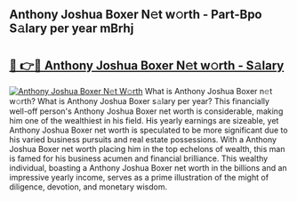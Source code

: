 ## Anthony Joshua Boxer N𝚎t w𝚘rth - Part-Bpo S𝚊lary per year mBrhj

# <h2><a href="http://gc1wwz.nevu.top/?p=Anthony+Joshua+Boxer">🔗 👉🔴 Anthony Joshua Boxer N𝚎t w𝚘rth - S𝚊lary</a></h2>

[![Anthony Joshua Boxer N𝚎t W𝚘rth](https://i.imgur.com/Oavwk0R.jpeg)](http://gc1wwz.nevu.top/?p=Anthony+Joshua+Boxer)
What is Anthony Joshua Boxer n𝚎t w𝚘rth? What is Anthony Joshua Boxer s𝚊lary per year?
This financially well-off person's Anthony Joshua Boxer net worth is considerable, making him one of the wealthiest in his field. His yearly earnings are sizeable, yet Anthony Joshua Boxer net worth is speculated to be more significant due to his varied business pursuits and real estate possessions. With a Anthony Joshua Boxer net worth placing him in the top echelons of wealth, this man is famed for his business acumen and financial brilliance. This wealthy individual, boasting a Anthony Joshua Boxer net worth in the billions and an impressive yearly income, serves as a prime illustration of the might of diligence, devotion, and monetary wisdom.
